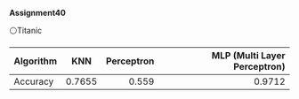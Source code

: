  **Assignment40**
 
 ⚪Titanic
 
| Algorithm    |    KNN         |  Perceptron   | MLP (Multi Layer Perceptron) |
| :---         |     :---:      |          ---: |          ---: |
| Accuracy     |    0.7655      |   0.559       | 0.9712        |
